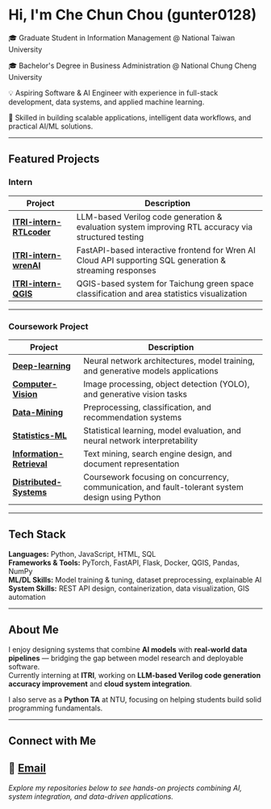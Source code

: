 
# Hi, I'm Che Chun Chou (gunter0128)

🎓 Graduate Student in Information Management @ National Taiwan University 

🎓 Bachelor's Degree in Business Administration @ National Chung Cheng University 

💡 Aspiring Software & AI Engineer with experience in full-stack development, data systems, and applied machine learning.  

🔧 Skilled in building scalable applications, intelligent data workflows, and practical AI/ML solutions.

---

##  Featured Projects

###  **Intern**
| Project | Description |
|----------|--------------|
| [**ITRI-intern-RTLcoder**](https://github.com/gunter0128/ITRI-intern-RTLcoder) |  LLM-based Verilog code generation & evaluation system improving RTL accuracy via structured testing |
| [**ITRI-intern-wrenAI**](https://github.com/gunter0128/ITRI-intern-wrenAI) |  FastAPI-based interactive frontend for Wren AI Cloud API supporting SQL generation & streaming responses |
| [**ITRI-intern-QGIS**](https://github.com/gunter0128/ITRI-intern-QGIS) |  QGIS-based system for Taichung green space classification and area statistics visualization |


---

###  **Coursework Project**
| Project | Description |
|----------|--------------|
| [**Deep-learning**](https://github.com/gunter0128/Deep-learning) |  Neural network architectures, model training, and generative models applications |
| [**Computer-Vision**](https://github.com/gunter0128/Computer-Vision) |  Image processing, object detection (YOLO), and generative vision tasks |
| [**Data-Mining**](https://github.com/gunter0128/Data-Mining) |  Preprocessing, classification, and recommendation systems |
| [**Statistics-ML**](https://github.com/gunter0128/statistics-ML) |  Statistical learning, model evaluation, and neural network interpretability |
| [**Information-Retrieval**](https://github.com/gunter0128/Information-retrieval) |  Text mining, search engine design, and document representation |
| [**Distributed-Systems**](https://github.com/gunter0128/Distributed-Systems) |  Coursework focusing on concurrency, communication, and fault-tolerant system design using Python |

---

##  Tech Stack

**Languages:** Python, JavaScript, HTML, SQL  
**Frameworks & Tools:** PyTorch, FastAPI, Flask, Docker, QGIS, Pandas, NumPy  
**ML/DL Skills:** Model training & tuning, dataset preprocessing, explainable AI  
**System Skills:** REST API design, containerization, data visualization, GIS automation  

---

##  About Me

I enjoy designing systems that combine **AI models** with **real-world data pipelines** — bridging the gap between model research and deployable software.  
Currently interning at **ITRI**, working on **LLM-based Verilog code generation accuracy improvement** and **cloud system integration**.  

I also serve as a **Python TA** at NTU, focusing on helping students build solid programming fundamentals.  

---

##  Connect with Me

📧 [Email](mailto:vincent12896@gmail.com)  
---

 *Explore my repositories below to see hands-on projects combining AI, system integration, and data-driven applications.*
